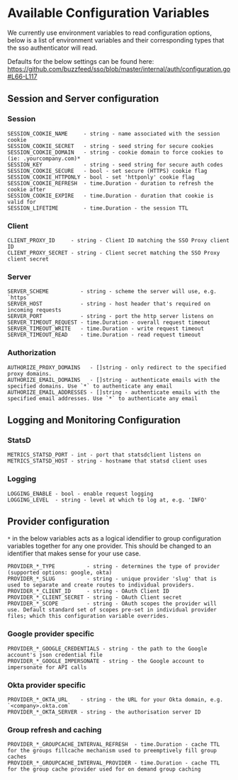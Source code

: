 # Available Configuration Variables
We currently use environment variables to read configuration options, below is a list of environment variables and
their corresponding types that the sso authenticator will read.

Defaults for the below settings can be found here: https://github.com/buzzfeed/sso/blob/master/internal/auth/configuration.go#L66-L117


## Session and Server configuration

### Session
```
SESSION_COOKIE_NAME     - string - name associated with the session cookie
SESSION_COOKIE_SECRET   - string - seed string for secure cookies
SESSION_COOKIE_DOMAIN   - string - cookie domain to force cookies to (ie: .yourcompany.com)*
SESSION_KEY             - string - seed string for secure auth codes
SESSION_COOKIE_SECURE   - bool - set secure (HTTPS) cookie flag
SESSION_COOKIE_HTTPONLY - bool - set 'httponly' cookie flag
SESSION_COOKIE_REFRESH  - time.Duration - duration to refresh the cookie after
SESSION_COOKIE_EXPIRE   - time.Duration - duration that cookie is valid for
SESSION_LIFETIME        - time.Duration - the session TTL
```


### Client

```
CLIENT_PROXY_ID     - string - Client ID matching the SSO Proxy client ID
CLIENT_PROXY_SECRET - string - Client secret matching the SSO Proxy client secret
```


### Server
```
SERVER_SCHEME          - string - scheme the server will use, e.g. `https`
SERVER_HOST            - string - host header that's required on incoming requests
SERVER_PORT            - string - port the http server listens on
SERVER_TIMEOUT_REQUEST - time.Duration - overall request timeout
SERVER_TIMEOUT_WRITE   - time.Duration - write request timeout
SERVER_TIMEOUT_READ    - time.Duration - read request timeout
```


### Authorization
```
AUTHORIZE_PROXY_DOMAINS   - []string - only redirect to the specified proxy domains.
AUTHORIZE_EMAIL_DOMAINS   - []string - authenticate emails with the specified domains. Use `*` to authenticate any email
AUTHORIZE_EMAIL_ADDRESSES - []string - authenticate emails with the specified email addresses. Use `*` to authenticate any email
```

## Logging and Monitoring Configuration
### StatsD
```
METRICS_STATSD_PORT - int - port that statsdclient listens on
METRICS_STATSD_HOST - string - hostname that statsd client uses
```

### Logging
```
LOGGING_ENABLE - bool - enable request logging
LOGGING_LEVEL  - string - level at which to log at, e.g. 'INFO'
```

## Provider configuration

`*` in the below variables acts as a logical idendifier to group configuration variables together for any one provider.
This should be changed to an identifier that makes sense for your use case.
```
PROVIDER_*_TYPE          - string - determines the type of provider (supported options: google, okta)
PROVIDER_*_SLUG          - string - unique provider 'slug' that is used to separate and create routes to individual providers.
PROVIDER_*_CLIENT_ID     - string - OAuth Client ID
PROVIDER_*_CLIENT_SECRET - string - OAuth Client secret
PROVIDER_*_SCOPE         - string - OAuth scopes the provider will use. Default standard set of scopes pre-set in individual provider 
files; which this configuration variable overrides.
```

### Google provider specific
```
PROVIDER_*_GOOGLE_CREDENTIALS - string - the path to the Google account's json credential file
PROVIDER_*_GOOGLE_IMPERSONATE - string - the Google account to impersonate for API calls
```

### Okta provider specific
```
PROVIDER_*_OKTA_URL    - string - the URL for your Okta domain, e.g. `<company>.okta.com`
PROVIDER_*_OKTA_SERVER - string - the authorisation server ID
```

### Group refresh and caching
```
PROVIDER_*_GROUPCACHE_INTERVAL_REFRESH  - time.Duration - cache TTL for the groups fillcache mechanism used to preemptively fill group caches
PROVIDER_*_GROUPCACHE_INTERVAL_PROVIDER - time.Duration - cache TTL for the group cache provider used for on demand group caching
```
